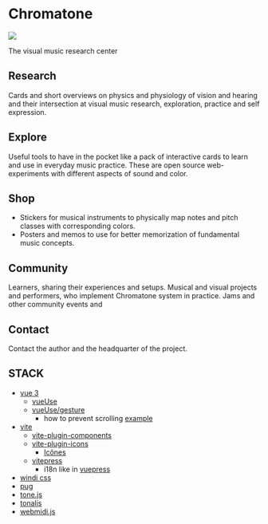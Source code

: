 # Chromatone

[![](https://v2.chromatone.center/media/logo/logo.svg)](https://v2.chromatone.center/)

The visual music research center

## Research

Cards and short overviews on physics and physiology of vision and hearing and their intersection at visual music research, exploration, practice and self expression.

## Explore

Useful tools to have in the pocket like a pack of interactive cards to learn and use in everyday music practice. These are open source web-experiments with different aspects of sound and color. 

## Shop

- Stickers for musical instruments to physically map notes and pitch classes with corresponding colors.
- Posters and memos to use for better memorization of fundamental music concepts. 

## Community

Learners, sharing their experiences and setups. Musical and visual projects and performers, who implement Chromatone system in practice. Jams and other community events and 

## Contact

Contact the author and the headquarter of the project. 


## STACK
- [vue 3](https://v3.vuejs.org/)
  - [vueUse](https://vueuse.org)
  - [vueUse/gesture](https://gesture.vueuse.org)
    - how to prevent scrolling [example](https://vuepress.vuejs.org/guide/i18n.html#default-theme-i18n-config)
- [vite](https://vitejs.dev/)
  - [vite-plugin-components](https://github.com/antfu/vite-plugin-components)
  - [vite-plugin-icons](https://github.com/antfu/vite-plugin-icons)
    - [Icônes](https://icones.js.org/)
  - [vitepress](https://vitepress.vuejs.org/guide/global-component.html#content)
    - i18n like in [vuepress](https://vuepress.vuejs.org/guide/i18n.html#default-theme-i18n-config)
- [windi css](https://windicss.org/)
- [pug](https://pugjs.org/api/getting-started.html)
- [tone.js](https://tonejs.github.io/docs/14.7.77)
- [tonaljs](https://github.com/tonaljs/tonal)
- [webmidi.js](https://webmidijs.org/docs/)
